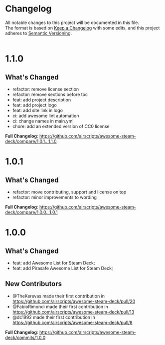 # Changelog
All notable changes to this project will be documented in this file.  
The format is based on [Keep a Changelog](https://keepachangelog.com/en/1.0.0/) with some edits,
and this project adheres to [Semantic Versioning](https://semver.org/spec/v2.0.0.html).  
&nbsp;

# 1.1.0

## What's Changed
* refactor: remove license section
* refactor: remove sections before toc
* feat: add project description
* feat: add project logo
* feat: add site link in logo
* ci: add awesome lint automation
* ci: change names in main.yml
* chore: add an extended version of CC0 license

**Full Changelog**: https://github.com/airscripts/awesome-steam-deck/compare/1.0.1...1.1.0

# 1.0.1

## What's Changed
* refactor: move contributing, support and license on top
* refactor: minor improvements to wording

**Full Changelog**: https://github.com/airscripts/awesome-steam-deck/compare/1.0.0...1.0.1

# 1.0.0

## What's Changed
* feat: add Awesome List for Steam Deck;
* feat: add Pirasafe Awesome List for Steam Deck;

## New Contributors
* @TheKerevas made their first contribution in https://github.com/airscripts/awesome-steam-deck/pull/20
* @FabioRimondi made their first contribution in https://github.com/airscripts/awesome-steam-deck/pull/13
* @dc1992 made their first contribution in https://github.com/airscripts/awesome-steam-deck/pull/8

**Full Changelog**: https://github.com/airscripts/awesome-steam-deck/commits/1.0.0
